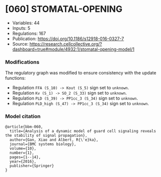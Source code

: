 # \[060\] STOMATAL-OPENING

 - Variables: 44
 - Inputs: 5
 - Regulations: 167
 - Publication: https://doi.org/10.1186/s12918-016-0327-7
 - Source: https://research.cellcollective.org/?dashboard=true#module/4932:1/stomatal-opening-model/1


### Modifications

The regulatory graph was modified to ensure consistency with the update functions:

 - Regulation `FFA (S_10) -> Kout (S_5)` sign set to `unknown`.
 - Regulation `Kv (S_1) -> SO_2 (S_33)` sign set to `unknown`.
 - Regulation `PLD (S_39) -> PP1cc_3 (S_34)` sign set to `unknown`.
 - Regulation `PLD_high (S_47) -> PP1cc_3 (S_34)` sign set to `unknown`.


### Model citation

```
@article{bbm-060,
  title={Analysis of a dynamic model of guard cell signaling reveals the stability of signal propagation},
  author={Gan, Xiao and Albert, R{\'e}ka},
  journal={BMC systems biology},
  volume={10},
  number={1},
  pages={1--14},
  year={2016},
  publisher={Springer}
}
```

